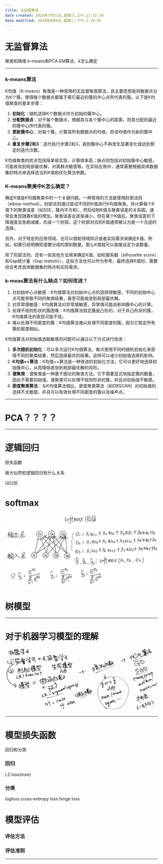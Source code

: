 ```yaml
---
title: 无监督算法
date created: 2024年7月31日,星期三,上午,11:15:59
date modified: 2024年8月6日,星期二,下午,2:29:05
---
```


# 无监督算法

聚类和降维
k-means和PCA
EM算法，k怎么确定

---

### k-means算法

K均值（K-means）聚类是一种常用的无监督聚类算法，其主要思想是将数据点分为K个簇，使得每个数据点都属于离它最近的簇的中心点所代表的簇。以下是K均值聚类的基本步骤：

1. **初始化**：随机选择K个数据点作为初始的簇中心。
2. **分配数据点**：对于每个数据点，根据其与各个簇中心的距离，将其分配到最近的簇中心所代表的簇。
3. **更新簇中心**：对每个簇，计算其所有数据点的均值，将该均值作为新的簇中心。
4. **重复步骤2和3**：迭代执行步骤2和3，直到簇中心不再发生显著变化或达到预定的迭代次数。

K均值聚类的优点包括简单易实现、计算效率高；缺点则包括对初始簇中心敏感，可能收敛到局部最优解，对离群点敏感等。在实际应用中，通常需要根据具体数据集的特点来选择适当的K值和优化算法参数。

### K-means聚类中K怎么确定？

确定K值是K均值聚类中的一个关键问题。一种常用的方法是使用肘部法则（elbow method）。肘部法则通过尝试不同的K值进行K均值聚类，并计算每个K值下的聚类误差（如SSE，簇内平方和），然后绘制K值与聚类误差的关系图。通常会发现随着K值的增加，聚类误差会逐渐减小，但在某个K值后，聚类误差的下降速度会急剧减缓，形成一个肘部。这个肘部对应的K值通常被认为是一个合适的选择。

另外，对于特定的应用领域，也可以借助领域知识或者实际需求来确定K值。例如，如果已经明确知道要分成的类别数量，那么K值就可以直接设定为该数量。

除了肘部法则，还有一些其他方法用来确定K值，如轮廓系数（silhouette score）和Gap统计量（Gap statistic），这些方法也可以作为参考。最终选择K值时，需要综合考虑具体数据集的特点和实际需求。

### k-meas算法有什么缺点？如何改进？

1. 对初始中心点敏感：K均值算法对初始中心点的选择很敏感，不同的初始中心点可能导致不同的聚类结果，甚至可能收敛到局部最优解。
2. 对异常值敏感：K均值算法对异常值敏感，异常值可能会影响簇中心的计算。
3. 处理不规则形状的簇困难：K均值算法假定簇是凸形的，对于非凸形状的簇，K均值算法的表现可能不佳。
4. 难以处理不同密度的簇：K均值算法难以处理不同密度的簇，因为它假定所有簇的密度相似。

K均值算法对初始值选取敏感的问题可以通过以下方式进行改进：

1. **多次随机初始化**：可以多次运行K均值算法，每次使用不同的随机初始化来获得不同的聚类结果，然后选择最优的结果。这样可以减少初始值选择的影响。
2. **K均值++算法**：K均值++算法是一种改进的初始化方法，它可以更好地选择初始簇中心，从而降低收敛到局部最优解的风险。
3. **谱聚类**：谱聚类是一种基于图论的聚类方法，它不需要显式地指定簇的数量，因此不需要初始值。谱聚类可以处理不规则形状的簇，并且对初始值不敏感。
4. **密度聚类算法**：与K均值算法相比，密度聚类算法（如DBSCAN）对初始值的选择不太敏感，并且可以有效处理不同密度的簇以及噪声点。

---

# PCA？？？？

---

# 逻辑回归

损失函数

极大似然和逻辑回归有什么关系

GD2阶

# softmax

![](docs/01attachment/docs/Work/求职知识储备/算法题/IMG-2024-07-31-15-50.png)

# 树模型

---

# 对于机器学习模型的理解

![](docs/01attachment/docs/Work/求职知识储备/算法题/IMG-2024-07-31-15-50-1.png)

---

# 模型损失函数

回归和分类

### 回归

L2 loss(mse)

### 分类

logloss
cross-entropy loss
hinge loss

# 模型评估

### 评估方法

### 评估准则

---

